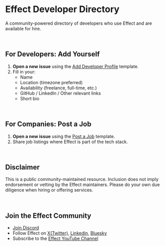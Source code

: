 # Effect Developer Directory
A community-powered directory of developers who use Effect and are available for hire.

&nbsp;
## For Developers: Add Yourself

1. **Open a new issue** using the [Add Developer Profile](https://github.com/mirelaprifti/effect-developer-directory/issues/new?assignees=&labels=developer-submission&template=add-developer-profile.yml) template.
2. Fill in your:
   - Name
   - Location (timezone preferred)
   - Availability (freelance, full-time, etc.)
   - GitHub / LinkedIn / Other relevant links
   - Short bio
  
&nbsp;
  ## For Companies: Post a Job

1. **Open a new issue** using the [Post a Job](https://github.com/mirelaprifti/effect-developer-directory/issues/new?template=post-a-job.yaml) template.
2. Share job listings where Effect is part of the tech stack.

&nbsp;
## Disclaimer

This is a public community-maintained resource.
Inclusion does not imply endorsement or vetting by the Effect maintainers.
Please do your own due diligence when hiring or offering services.

&nbsp;
## Join the Effect Community

- [Join Discord](https://discord.gg/effect-ts)
- Follow Effect on [X(Twitter)](https://x.com/EffectTS_), [Linkedin](https://www.linkedin.com/feed/), [Bluesky](https://bsky.app/profile/effect-ts.bsky.social)
- Subscribe to the [Effect YouTube Channel](https://www.youtube.com/@effect-ts)

